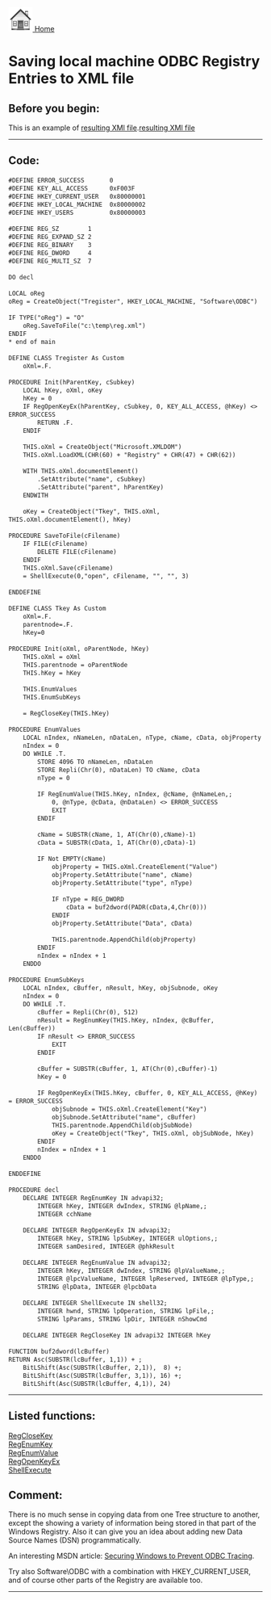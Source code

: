 [<img src="../images/home.png"> Home ](https://github.com/VFPX/Win32API)  

# Saving local machine ODBC Registry Entries to XML file

## Before you begin:
This is an example of <a href="downloads/odbc.xml" target=_blank>resulting XMl file</a>.[resulting XMl file](sample_000.md)  
  
***  


## Code:
```foxpro  
#DEFINE ERROR_SUCCESS       0
#DEFINE KEY_ALL_ACCESS      0xF003F
#DEFINE HKEY_CURRENT_USER   0x80000001
#DEFINE HKEY_LOCAL_MACHINE  0x80000002
#DEFINE HKEY_USERS          0x80000003

#DEFINE REG_SZ        1
#DEFINE REG_EXPAND_SZ 2
#DEFINE REG_BINARY    3
#DEFINE REG_DWORD     4
#DEFINE REG_MULTI_SZ  7

DO decl

LOCAL oReg
oReg = CreateObject("Tregister", HKEY_LOCAL_MACHINE, "Software\ODBC")

IF TYPE("oReg") = "O"
	oReg.SaveToFile("c:\temp\reg.xml")
ENDIF
* end of main

DEFINE CLASS Tregister As Custom
	oXml=.F.

PROCEDURE Init(hParentKey, cSubkey)
	LOCAL hKey, oXml, oKey
	hKey = 0
	IF RegOpenKeyEx(hParentKey, cSubkey, 0, KEY_ALL_ACCESS, @hKey) <> ERROR_SUCCESS
		RETURN .F.
	ENDIF
	
	THIS.oXml = CreateObject("Microsoft.XMLDOM")
	THIS.oXml.LoadXML(CHR(60) + "Registry" + CHR(47) + CHR(62))

	WITH THIS.oXml.documentElement()
		.SetAttribute("name", cSubkey)
		.SetAttribute("parent", hParentKey)
	ENDWITH

	oKey = CreateObject("Tkey", THIS.oXml, THIS.oXml.documentElement(), hKey)

PROCEDURE SaveToFile(cFilename)
	IF FILE(cFilename)
		DELETE FILE(cFilename)
	ENDIF
	THIS.oXml.Save(cFilename)
	= ShellExecute(0,"open", cFilename, "", "", 3)

ENDDEFINE

DEFINE CLASS Tkey As Custom
	oXml=.F.
	parentnode=.F.
	hKey=0

PROCEDURE Init(oXml, oParentNode, hKey)
	THIS.oXml = oXml
	THIS.parentnode = oParentNode
	THIS.hKey = hKey

	THIS.EnumValues
	THIS.EnumSubKeys

	= RegCloseKey(THIS.hKey)

PROCEDURE EnumValues
	LOCAL nIndex, nNameLen, nDataLen, nType, cName, cData, objProperty
	nIndex = 0
	DO WHILE .T.
		STORE 4096 TO nNameLen, nDataLen
		STORE Repli(Chr(0), nDataLen) TO cName, cData
		nType = 0

		IF RegEnumValue(THIS.hKey, nIndex, @cName, @nNameLen,;
			0, @nType, @cData, @nDataLen) <> ERROR_SUCCESS
			EXIT
		ENDIF

		cName = SUBSTR(cName, 1, AT(Chr(0),cName)-1)
		cData = SUBSTR(cData, 1, AT(Chr(0),cData)-1)

		IF Not EMPTY(cName)
			objProperty = THIS.oXml.CreateElement("Value")
			objProperty.SetAttribute("name", cName)
			objProperty.SetAttribute("type", nType)

			IF nType = REG_DWORD
				cData = buf2dword(PADR(cData,4,Chr(0)))
			ENDIF
			objProperty.SetAttribute("Data", cData)

			THIS.parentnode.AppendChild(objProperty)
		ENDIF
		nIndex = nIndex + 1
	ENDDO

PROCEDURE EnumSubKeys
	LOCAL nIndex, cBuffer, nResult, hKey, objSubnode, oKey
	nIndex = 0
	DO WHILE .T.
		cBuffer = Repli(Chr(0), 512)
		nResult = RegEnumKey(THIS.hKey, nIndex, @cBuffer, Len(cBuffer))
		IF nResult <> ERROR_SUCCESS
			EXIT
		ENDIF

		cBuffer = SUBSTR(cBuffer, 1, AT(Chr(0),cBuffer)-1)
		hKey = 0

		IF RegOpenKeyEx(THIS.hKey, cBuffer, 0, KEY_ALL_ACCESS, @hKey) = ERROR_SUCCESS
			objSubnode = THIS.oXml.CreateElement("Key")
			objSubnode.SetAttribute("name", cBuffer)
			THIS.parentnode.AppendChild(objSubNode)
			oKey = CreateObject("Tkey", THIS.oXml, objSubNode, hKey)
		ENDIF
		nIndex = nIndex + 1
	ENDDO

ENDDEFINE

PROCEDURE decl
	DECLARE INTEGER RegEnumKey IN advapi32;
		INTEGER hKey, INTEGER dwIndex, STRING @lpName,;
		INTEGER cchName

	DECLARE INTEGER RegOpenKeyEx IN advapi32;
		INTEGER hKey, STRING lpSubKey, INTEGER ulOptions,;
		INTEGER samDesired, INTEGER @phkResult

	DECLARE INTEGER RegEnumValue IN advapi32;
		INTEGER hKey, INTEGER dwIndex, STRING @lpValueName,;
		INTEGER @lpcValueName, INTEGER lpReserved, INTEGER @lpType,;
		STRING @lpData, INTEGER @lpcbData

	DECLARE INTEGER ShellExecute IN shell32;
		INTEGER hwnd, STRING lpOperation, STRING lpFile,;
		STRING lpParams, STRING lpDir, INTEGER nShowCmd

	DECLARE INTEGER RegCloseKey IN advapi32 INTEGER hKey

FUNCTION buf2dword(lcBuffer)
RETURN Asc(SUBSTR(lcBuffer, 1,1)) + ;
	BitLShift(Asc(SUBSTR(lcBuffer, 2,1)),  8) +;
	BitLShift(Asc(SUBSTR(lcBuffer, 3,1)), 16) +;
	BitLShift(Asc(SUBSTR(lcBuffer, 4,1)), 24)  
```  
***  


## Listed functions:
[RegCloseKey](../libraries/advapi32/RegCloseKey.md)  
[RegEnumKey](../libraries/advapi32/RegEnumKey.md)  
[RegEnumValue](../libraries/advapi32/RegEnumValue.md)  
[RegOpenKeyEx](../libraries/advapi32/RegOpenKeyEx.md)  
[ShellExecute](../libraries/shell32/ShellExecute.md)  

## Comment:
There is no much sense in copying data from one Tree structure to another, except the showing a variety of information being stored in that part of the Windows Registry. Also it can give you an idea about adding new Data Source Names (DSN) programmatically.  
  
An interesting MSDN article: <a href="http://msdn.microsoft.com/library/default.asp?url=/library/en-us/wp/htm/wpsecurentpreventodbctracing.asp">Securing Windows to Prevent ODBC Tracing</a>.  
  
Try also Software\ODBC with a combination with HKEY_CURRENT_USER, and of course other parts of the Registry are available too.  
  
***  

